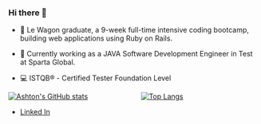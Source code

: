 ### Hi there 👋

- 🌱 Le Wagon graduate, a 9-week full-time intensive coding bootcamp, building web applications using Ruby on Rails.

- :space_invader: Currently working as a JAVA Software Development Engineer in Test at Sparta Global.

- :computer: ISTQB® - Certified Tester Foundation Level

[![Ashton's GitHub stats](https://github-readme-stats.vercel.app/api?username=acharge91&show_icons=true&theme=cobalt)](https://github.com/anuraghazra/github-readme-stats) &nbsp; &nbsp; &nbsp; &nbsp; &nbsp; &nbsp; &nbsp; &nbsp; &nbsp; &nbsp; &nbsp; &nbsp; &nbsp;  [![Top Langs](https://github-readme-stats.vercel.app/api/top-langs/?username=acharge91)](https://github.com/acharge91/github-readme-stats)




- [Linked In](https://www.linkedin.com/in/ashton-charge/)

